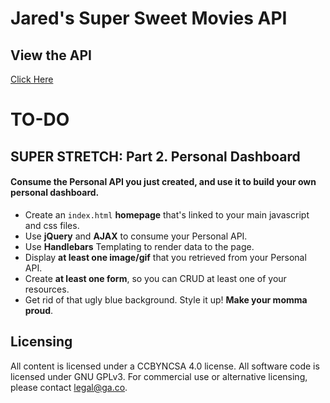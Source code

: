 # Jared's Super Sweet Movies API
## View the API
[Click Here](https://safe-river-26936.herokuapp.com/ "Click Here")

# TO-DO
## SUPER STRETCH: Part 2. Personal Dashboard

#### Consume the Personal API you just created, and use it to build your own personal dashboard.

* Create an `index.html` **homepage** that's linked to your main javascript and css files.
* Use **jQuery** and **AJAX** to consume your Personal API.
* Use **Handlebars** Templating to render data to the page.
* Display **at least one image/gif** that you retrieved from your Personal API.
* Create **at least one form**, so you can CRUD at least one of your resources.
* Get rid of that ugly blue background. Style it up! **Make your momma proud**.

## Licensing
All content is licensed under a CC­BY­NC­SA 4.0 license.
All software code is licensed under GNU GPLv3. For commercial use or alternative licensing, please contact legal@ga.co.
